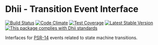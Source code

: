 # Dhii - Transition Event Interface

[![Build Status](https://travis-ci.org/Dhii/transition-event-interface.svg?branch=develop)](https://travis-ci.org/Dhii/transition-event-interface)
[![Code Climate](https://codeclimate.com/github/Dhii/transition-event-interface/badges/gpa.svg)](https://codeclimate.com/github/Dhii/transition-event-interface)
[![Test Coverage](https://codeclimate.com/github/Dhii/transition-event-interface/badges/coverage.svg)](https://codeclimate.com/github/Dhii/transition-event-interface/coverage)
[![Latest Stable Version](https://poser.pugx.org/dhii/transition-event-interface/version)](https://packagist.org/packages/dhii/transition-event-interface)
[![This package complies with Dhii standards](https://img.shields.io/badge/Dhii-Compliant-green.svg?style=flat-square)][Dhii]

Interfaces for [PSR-14][PSR-14-temp] events related to state machine transitions.

[Dhii]:                                             https://github.com/Dhii/dhii
[PSR-14-temp]:                                      https://github.com/Dhii/psr-14
